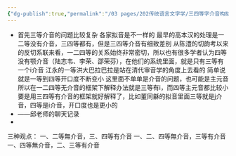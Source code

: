 ```yaml
---
{"dg-publish":true,"permalink":"/03 pages/202传统语言文字学/三四等字介音构拟/","created":"2024-11-30T20:45:09.553+08:00","updated":"2025-03-02T16:00:47.541+08:00"}
---
```


- 首先三等介音的问题比较复杂
  各家拟音是不一样的
  最早的高本汉的处理是一二等没有介音，三四等都有，但是三四等介音有细致差别
  从陈澧的切韵考以来的反切系联来看，一二四等的关系始终非常密切，所以也有很多学者认为四等没有颚介音（陆志韦、李荣、邵荣芬），在他们的系统里面，就是只有三等有一个i介音
  江永的一等洪大巴拉巴拉是站在清代审音学的角度上去看的
  简单说就是一等到四等开口度不断变小
  这里面不单单是介音的问题，也可能是主元音
  所以在一二四等无介音的框架下解释办法就是三等有i，而四等主元音都比较小
  要是用三四等有介音的框架就好解释了，比如董同龢的拟音里面三等就是j介音，四等是i介音，开口度也是更小的
- ——邱老师的聊天记录
-


三种观点：
一、二等無介音，三、四等有介音
一、二、四等無介音，三等有介音
一、四等無介音，二、三等有介音